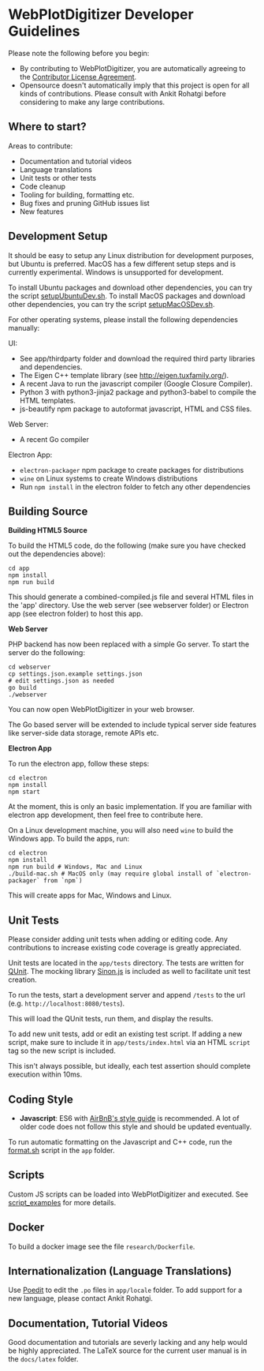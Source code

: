 # WebPlotDigitizer Developer Guidelines

Please note the following before you begin:
- By contributing to WebPlotDigitizer, you are automatically agreeing to the [Contributor License Agreement](CONTRIBUTING.md).
- Opensource doesn't automatically imply that this project is open for all kinds of contributions. Please consult with Ankit Rohatgi before considering to make any large contributions.

## Where to start?

Areas to contribute:
- Documentation and tutorial videos
- Language translations
- Unit tests or other tests
- Code cleanup
- Tooling for building, formatting etc.
- Bug fixes and pruning GitHub issues list
- New features

## Development Setup

It should be easy to setup any Linux distribution for development purposes, but Ubuntu is preferred. MacOS has a few different setup steps and is currently experimental. Windows is unsupported for development.

To install Ubuntu packages and download other dependencies, you can try the script [setupUbuntuDev.sh](setupUbuntuDev.sh).
To install MacOS packages and download other dependencies, you can try the script [setupMacOSDev.sh](setupMacOSDev.sh).

For other operating systems, please install the following dependencies manually:

UI:
- See app/thirdparty folder and download the required third party libraries and dependencies.
- The Eigen C++ template library (see <http://eigen.tuxfamily.org/>).
- A recent Java to run the javascript compiler (Google Closure Compiler).
- Python 3 with python3-jinja2 package and python3-babel to compile the HTML templates.
- js-beautify npm package to autoformat javascript, HTML and CSS files.

Web Server:
- A recent Go compiler

Electron App:
- `electron-packager` npm package to create packages for distributions
- `wine` on Linux systems to create Windows distributions
- Run `npm install` in the electron folder to fetch any other dependencies

## Building Source

**Building HTML5 Source**

To build the HTML5 code, do the following (make sure you have checked out the dependencies above):

    cd app
    npm install
    npm run build

This should generate a combined-compiled.js file and several HTML files in the 'app' directory. Use the web server (see webserver folder) or Electron app (see electron folder) to host this app.

**Web Server**

PHP backend has now been replaced with a simple Go server. To start the server do the following:

    cd webserver
    cp settings.json.example settings.json
    # edit settings.json as needed
    go build
    ./webserver

You can now open WebPlotDigitizer in your web browser.

The Go based server will be extended to include typical server side features like server-side data storage, remote APIs etc.

**Electron App**

To run the electron app, follow these steps:

    cd electron
    npm install
    npm start

At the moment, this is only an basic implementation. If you are familiar with electron app development, then feel free to contribute here.

On a Linux development machine, you will also need `wine` to build the Windows app. To build the apps, run:

    cd electron
    npm install
    npm run build # Windows, Mac and Linux
    ./build-mac.sh # MacOS only (may require global install of `electron-packager` from `npm`)

This will create apps for Mac, Windows and Linux.

## Unit Tests

Please consider adding unit tests when adding or editing code. Any contributions to increase existing code coverage is greatly appreciated.

Unit tests are located in the `app/tests` directory. The tests are written for [QUnit](https://api.qunitjs.com/). The mocking library [Sinon.js](https://sinonjs.org/) is included as well to facilitate unit test creation.

To run the tests, start a development server and append `/tests` to the url (e.g. `http://localhost:8080/tests`).

This will load the QUnit tests, run them, and display the results.

To add new unit tests, add or edit an existing test script. If adding a new script, make sure to include it in `app/tests/index.html` via an HTML `script` tag so the new script is included.

This isn't always possible, but ideally, each test assertion should complete execution within 10ms.

## Coding Style

- **Javascript**: ES6 with [AirBnB's style guide](https://github.com/airbnb/javascript) is recommended. A lot of older code does not follow this style and should be updated eventually.

To run automatic formatting on the Javascript and C++ code, run the [format.sh](app/format.sh) script in the `app` folder.

## Scripts

Custom JS scripts can be loaded into WebPlotDigitizer and executed. See [script_examples](script_examples/README.md) for more details.

## Docker

To build a docker image see the file `research/Dockerfile`.

## Internationalization (Language Translations)

Use [Poedit](https://poedit.net/) to edit the `.po` files in `app/locale` folder. To add support for a new language, please contact Ankit Rohatgi.

## Documentation, Tutorial Videos

Good documentation and tutorials are severly lacking and any help would be highly appreciated. The LaTeX source for the current user manual is in the `docs/latex` folder.
